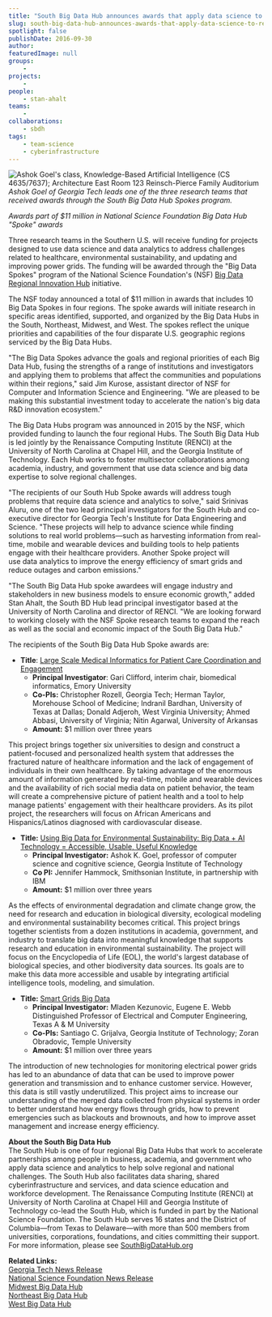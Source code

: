 ```yaml
---
title: "South Big Data Hub announces awards that apply data science to regional challenges"
slug: south-big-data-hub-announces-awards-that-apply-data-science-to-regional-challenges
spotlight: false
publishDate: 2016-09-30
author: 
featuredImage: null
groups:
    - 
projects:
    - 
people:
    - stan-ahalt
teams: 
    - 
collaborations:
    - sbdh
tags:
    - team-science
    - cyberinfrastructure
---
```

![Ashok Goel's class, Knowledge-Based Artificial Intelligence (CS 4635/7637); Architecture East Room 123 Reinsch-Pierce Family Auditorium](https://renci.org/wp-content/uploads/2016/09/Ashok-300x200.jpg)  
_Ashok Goel of Georgia Tech leads one of the three research teams that received awards through the South Big Data Hub Spokes program._

_Awards part of $11 million in National Science Foundation Big Data Hub "Spoke" awards_

Three research teams in the Southern U.S. will receive funding for projects designed to use data science and data analytics to address challenges related to healthcare, environmental sustainability, and updating and improving power grids. The funding will be awarded through the "Big Data Spokes" program of the National Science Foundation's (NSF) [Big Data Regional Innovation Hub](http://www.nsf.gov/news/news_summ.jsp?cntn_id=136784) initiative.

The NSF today announced a total of $11 million in awards that includes 10 Big Data Spokes in four regions. The spoke awards will initiate research in specific areas identified, supported, and organized by the Big Data Hubs in the South, Northeast, Midwest, and West. The spokes reflect the unique priorities and capabilities of the four disparate U.S. geographic regions serviced by the Big Data Hubs.

"The Big Data Spokes advance the goals and regional priorities of each Big Data Hub, fusing the strengths of a range of institutions and investigators and applying them to problems that affect the communities and populations within their regions," said Jim Kurose, assistant director of NSF for Computer and Information Science and Engineering. "We are pleased to be making this substantial investment today to accelerate the nation's big data R&D innovation ecosystem."

The Big Data Hubs program was announced in 2015 by the NSF, which provided funding to launch the four regional Hubs. The South Big Data Hub is led jointly by the Renaissance Computing Institute (RENCI) at the University of North Carolina at Chapel Hill, and the Georgia Institute of Technology. Each Hub works to foster multisector collaborations among academia, industry, and government that use data science and big data expertise to solve regional challenges.

"The recipients of our South Hub Spoke awards will address tough problems that require data science and analytics to solve," said Srinivas Aluru, one of the two lead principal investigators for the South Hub and co-executive director for Georgia Tech's Institute for Data Engineering and Science. "These projects will help to advance science while finding solutions to real world problems—such as harvesting information from real-time, mobile and wearable devices and building tools to help patients engage with their healthcare providers. Another Spoke project will use data analytics to improve the energy efficiency of smart grids and reduce outages and carbon emissions."

"The South Big Data Hub spoke awardees will engage industry and stakeholders in new business models to ensure economic growth," added Stan Ahalt, the South BD Hub lead principal investigator based at the University of North Carolina and director of RENCI. "We are looking forward to working closely with the NSF Spoke research teams to expand the reach as well as the social and economic impact of the South Big Data Hub."

The recipients of the South Big Data Hub Spoke awards are:

* **Title**: [Large Scale Medical Informatics for Patient Care Coordination and Engagement](http://www.nsf.gov/awardsearch/showAward?AWD_ID=1636933&HistoricalAwards=false)
  * **Principal Investigator**: Gari Clifford, interim chair, biomedical informatics, Emory University
  * **Co-PIs:** Christopher Rozell, Georgia Tech; Herman Taylor, Morehouse School of Medicine; Indranil Bardhan, University of Texas at Dallas; Donald Adjeroh, West Virginia University; Ahmed Abbasi, University of Virginia; Nitin Agarwal, University of Arkansas
  * **Amount:** $1 million over three years

This project brings together six universities to design and construct a patient-focused and personalized health system that addresses the fractured nature of healthcare information and the lack of engagement of individuals in their own healthcare. By taking advantage of the enormous amount of information generated by real-time, mobile and wearable devices and the availability of rich social media data on patient behavior, the team will create a comprehensive picture of patient health and a tool to help manage patients' engagement with their healthcare providers. As its pilot project, the researchers will focus on African Americans and Hispanics/Latinos diagnosed with cardiovascular disease.

* **Title:** [Using Big Data for Environmental Sustainability: Big Data + AI Technology = Accessible, Usable, Useful Knowledge](http://www.nsf.gov/awardsearch/showAward?AWD_ID=1636848&HistoricalAwards=false)
  * **Principal Investigator:** Ashok K. Goel, professor of computer science and cognitive science, Georgia Institute of Technology
  * **Co PI:** Jennifer Hammock, Smithsonian Institute, in partnership with IBM
  * **Amount:** $1 million over three years

As the effects of environmental degradation and climate change grow, the need for research and education in biological diversity, ecological modeling and environmental sustainability becomes critical. This project brings together scientists from a dozen institutions in academia, government, and industry to translate big data into meaningful knowledge that supports research and education in environmental sustainability. The project will focus on the Encyclopedia of Life (EOL), the world's largest database of biological species, and other biodiversity data sources. Its goals are to make this data more accessible and usable by integrating artificial intelligence tools, modeling, and simulation.

* **Title:** [Smart Grids Big Data](http://www.nsf.gov/awardsearch/showAward?AWD_ID=1636772&HistoricalAwards=false)
  * **Principal Investigator:** Mladen Kezunovic, Eugene E. Webb Distinguished Professor of Electrical and Computer Engineering, Texas A &amp; M University
  * **Co-PIs:** Santiago C. Grijalva, Georgia Institute of Technology; Zoran Obradovic, Temple University
  * **Amount:** $1 million over three years

The introduction of new technologies for monitoring electrical power grids has led to an abundance of data that can be used to improve power generation and transmission and to enhance customer service. However, this data is still vastly underutilized. This project aims to increase our understanding of the merged data collected from physical systems in order to better understand how energy flows through grids, how to prevent emergencies such as blackouts and brownouts, and how to improve asset management and increase energy efficiency.

**About the South Big Data Hub**  
The South Hub is one of four regional Big Data Hubs that work to accelerate partnerships among people in business, academia, and government who apply data science and analytics to help solve regional and national challenges. The South Hub also facilitates data sharing, shared cyberinfrastructure and services, and data science education and workforce development. The Renaissance Computing Institute (RENCI) at University of North Carolina at Chapel Hill and Georgia Institute of Technology co-lead the South Hub, which is funded in part by the National Science Foundation. The South Hub serves 16 states and the District of Columbia—from Texas to Delaware—with more than 500 members from universities, corporations, foundations, and cities committing their support.  For more information, please see [SouthBigDataHub.org](http://southbigdatahub.org/)

**Related Links:**  
[Georgia Tech News Release](http://www.news.gatech.edu/2016/09/28/addressing-environmental-challenges-big-data-and-artificial-intelligence)  
[National Science Foundation News Release](https://www.nsf.gov/news/news_summ.jsp?cntn_id=189864)  
[Midwest Big Data Hub](http://midwestbigdatahub.org/)  
[Northeast Big Data Hub](http://nebigdatahub.org/)  
[West Big Data Hub](http://midwestbigdatahub.org/)
